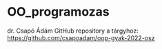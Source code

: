 # OO_programozas
 
 dr. Csapó Ádám GitHub repository a tárgyhoz: https://github.com/csapoadam/oop-gyak-2022-osz
